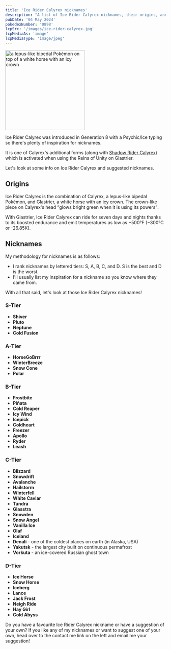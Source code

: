 ```yaml
---
title: 'Ice Rider Calyrex nicknames'
description: "A list of Ice Rider Calyrex nicknames, their origins, and why I think they're cool."
pubDate: '04 May 2024'
pokedexNumber: '0898'
lcpSrc: '/images/ice-rider-calyrex.jpg'
lcpMediaAs: 'image'
lcpMediaType: 'image/jpeg'
---
```


<div class="img-center">
	<img src="/images/ice-rider-calyrex.jpg" width="250px" height="250px" alt="a lepus-like bipedal Pokémon on top of a white horse with an icy crown">
</div>

Ice Rider Calyrex was introduced in Generation 8 with a Psychic/Ice typing so there's plenty of inspiration for nicknames.

It is one of Calyrex's additional forms (along with [Shadow Rider Calyrex](/nicknames/shadow-rider-calyrex/)) which is activated when using the Reins of Unity on Glastrier.

Let's look at some info on Ice Rider Calyrex and suggested nicknames.

## Origins

Ice Rider Calyrex is the combination of Calyrex, a lepus-like bipedal Pokémon, and Glastrier, a white horse with an icy crown. The crown-like piece on Calyrex's head <q cite="https://bulbapedia.bulbagarden.net/wiki/Calyrex_(Pok%C3%A9mon)">glows bright green when it is using its powers</q>.

With Glastrier, Ice Rider Calyrex can ride for seven days and nights thanks to its boosted endurance and emit temperatures as low as −500°F (−300°C or -26.85K).

## Nicknames

My methodology for nicknames is as follows:

* I rank nicknames by lettered tiers: S, A, B, C, and D. S is the best and D is the worst.
* I'll usually list my inspiration for a nickname so you know where they came from.

With all that said, let's look at those Ice Rider Calyrex nicknames!

### S-Tier

* **Shiver**
* **Pluto**
* **Neptune**
* **Cold Fusion**

### A-Tier

* **HorseGoBrrr**
* **WinterBreeze**
* **Snow Cone**
* **Polar**

### B-Tier

* **Frostbite**
* **Piñata**
* **Cold Reaper**
* **Icy Wind**
* **Icepick**
* **Coldheart**
* **Freezer**
* **Apollo**
* **Ryder**
* **Leash**

### C-Tier

* **Blizzard**
* **Snowdrift**
* **Avalanche**
* **Hailstorm**
* **Winterfell**
* **White Caviar**
* **Tundra**
* **Glasstra**
* **Snowden**
* **Snow Angel**
* **Vanilla Ice**
* **Olaf**
* **Iceland**
* **Denali** - one of the coldest places on earth (in Alaska, USA)
* **Yakutsk** - the largest city built on continuous permafrost
* **Vorkuta** - an ice-covered Russian ghost town

### D-Tier

* **Ice Horse**
* **Snow Horse**
* **Iceberg**
* **Lance**
* **Jack Frost**
* **Neigh Ride**
* **Hay Girl**
* **Cold Abyss**

Do you have a favourite Ice Rider Calyrex nickname or have a suggestion of your own? If you like any of my nicknames or want to suggest one of your own, head over to the contact me link on the left and email me your suggestion!